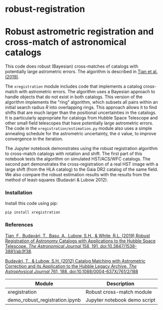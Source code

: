 # robust-registration

# Robust astrometric registration and cross-match of astronomical catalogs

This code does robust (Bayesian) cross-matches of catalogs with potentially large astrometric errors.
The algorithm is described in [Tian et al. (2019)](https://ui.adsabs.harvard.edu/abs/2019AJ....158..191T).

The `xregistration` module includes code that implements a catalog cross-match with astrometric errors.  The algorithm uses a Bayesian approach to handle objects that do not
exist in both catalogs.  This version of the algorithm implements the "ring" algorithm, which subsets all pairs within an initial search radius _R_ into overlapping rings.  This approach allows it to find shifts that are much larger than the positional uncertainties in the catalogs.  It is particularly appropriate for catalogs from Hubble Space Telescope and other small field telescopes that have potentially large astrometric errors.  The code in the `xregistration/estimation.py` module also uses a simple annealing schedule for the astrometric uncertainty, the &sigma; value, to improve convergence in the iteration.

The Jupyter notebook demonstrates using the robust registration algorithm to cross-match catalogs with rotation and shift.  The first part of this notebook tests the algorithm on simulated HST/ACS/WFC catalogs. The second part demonstrates the cross-registration of a real HST image with a large shift (from the HLA catalog) to the Gaia DR2 catalog of the same field.  We also compare the robust estimation results with the results from the method of least-squares (Budavári & Lubow 2012).

### Installation

Install this code using pip:

`pip install xregistration`

### References

[Tian, F., Budavári, T., Basu, A., Lubow, S.H., & White, R.L. (2019) Robust Registration of Astronomy Catalogs with Applications to the Hubble Space Telescope. _The Astronomical Journal_ 158, 191. doi:10.3847/1538-3881/ab3f38](https://ui.adsabs.harvard.edu/abs/2019AJ....158..191T).

[Budavári, T., & Lubow, S.H. (2012) Catalog Matching with Astrometric Correction and its Application to the Hubble Legacy Archive. _The Astrophysical Journal_ 761, 188. doi:10.1088/0004-637X/761/2/188](https://ui.adsabs.harvard.edu/abs/2012ApJ...761..188B)

| Module                         | Description |
| ------------------------------ | ----------- |
| xregistration                  | Robust cross-match module |
| demo_robust_registration.ipynb | Jupyter notebook demo script |
